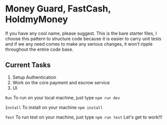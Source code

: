 # Money Guard, FastCash, HoldmyMoney

If you have any cool name, please suggest. This is the bare starter files, I choose this pattern to structure code
because it is easier to carry unit tests and if we any need comes to make any serious changes, it won't ripple throughout
the entire code base.

## Current Tasks

1. Setup Authentication
2. Work on the core payment and escrow service
3. UI

`Run`
To run on your local machine, just type `npm run dev`

`Install`
To install on your machine `npm install`

`Test`
To run test on your machine, just type `npm run test`
Let's get to work!!!
